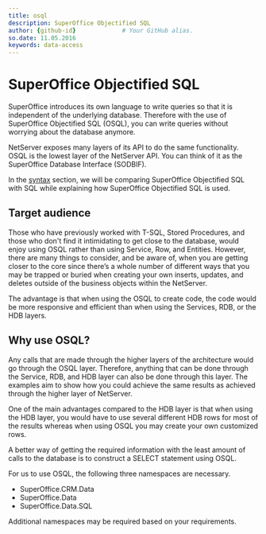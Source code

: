 ```yaml
---
title: osql      
description: SuperOffice Objectified SQL
author: {github-id}             # Your GitHub alias.
so.date: 11.05.2016
keywords: data-access
---
```


# SuperOffice Objectified SQL

SuperOffice introduces its own language to write queries so that it is independent of the underlying database. Therefore with the use of SuperOffice Objectified SQL (OSQL), you can write queries without worrying about the database anymore.

NetServer exposes many layers of its API to do the same functionality. OSQL is the lowest layer of the NetServer API. You can think of it as the SuperOffice Database Interface (SODBIF).

In the [syntax][1] section, we will be comparing SuperOffice Objectified SQL with SQL while explaining how SuperOffice Objectified SQL is used.

## Target audience

Those who have previously worked with T-SQL, Stored Procedures, and those who don't find it intimidating to get close to the database, would enjoy using OSQL rather than using Service, Row, and Entities. However, there are many things to consider, and be aware of, when you are getting closer to the core since there’s a whole number of different ways that you may be trapped or buried when creating your own inserts, updates, and deletes outside of the business objects within the NetServer.

The advantage is that when using the OSQL to create code, the code would be more responsive and efficient than when using the Services, RDB, or the HDB layers.

## Why use OSQL?

Any calls that are made through the higher layers of the architecture would go through the OSQL layer. Therefore, anything that can be done through the Service, RDB, and HDB layer can also be done through this layer. The examples aim to show how you could achieve the same results as achieved through the higher layer of NetServer.

One of the main advantages compared to the HDB layer is that when using the HDB layer, you would have to use several different HDB rows for most of the results whereas when using OSQL you may create your own customized rows.

A better way of getting the required information with the least amount of calls to the database is to construct a SELECT statement using OSQL.

For us to use OSQL, the following three namespaces are necessary.

* SuperOffice.CRM.Data
* SuperOffice.Data
* SuperOffice.Data.SQL

Additional namespaces may be required based on your requirements.

<!-- Referenced links -->
[1]: and-clause.md
